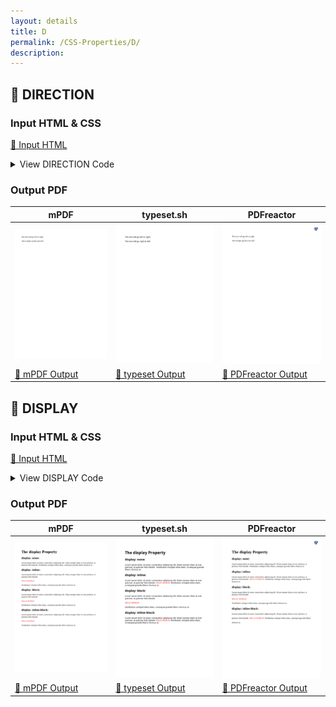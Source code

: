 ```yaml
---
layout: details
title: D
permalink: /CSS-Properties/D/
description: 
---
```




## 🔬 DIRECTION

### Input HTML & CSS

[📄 Input HTML](https://raw.githubusercontent.com/azettl/compare.html2pdf.tools/master//html/CSS%20Properties/D/direction.html)

<details>
    <summary>
        View DIRECTION Code
    </summary>
    <pre><code class="hljs xml"><span class="hljs-meta">&lt;!DOCTYPE <span class="hljs-meta-keyword">html</span>&gt;</span>
<span class="hljs-comment">&lt;!-- Sample from https://css-tricks.com/almanac/properties/d/direction/ --&gt;</span>
<span class="hljs-tag">&lt;<span class="hljs-name">html</span> <span class="hljs-attr">lang</span>=<span class="hljs-string">"en"</span>&gt;</span>
    <span class="hljs-tag">&lt;<span class="hljs-name">head</span>&gt;</span>
        <span class="hljs-tag">&lt;<span class="hljs-name">style</span>&gt;</span><span class="css">
        *<span class="hljs-selector-attr">[dir=<span class="hljs-string">"ltr"</span>]</span> { <span class="hljs-attribute">direction</span>: ltr; <span class="hljs-attribute">unicode-bidi</span>: embed; }

*<span class="hljs-selector-attr">[dir=<span class="hljs-string">"rtl"</span>]</span> { <span class="hljs-attribute">direction</span>: rtl; <span class="hljs-attribute">unicode-bidi</span>: embed; }

<span class="hljs-selector-tag">bdo</span><span class="hljs-selector-attr">[dir=<span class="hljs-string">"ltr"</span>]</span> { <span class="hljs-attribute">direction</span>: ltr; <span class="hljs-attribute">unicode-bidi</span>: bidi-override; }

<span class="hljs-selector-tag">bdo</span><span class="hljs-selector-attr">[dir=<span class="hljs-string">"rtl"</span>]</span> { <span class="hljs-attribute">direction</span>: rtl; <span class="hljs-attribute">unicode-bidi</span>: bidi-override; }
        </span><span class="hljs-tag">&lt;/<span class="hljs-name">style</span>&gt;</span>
    <span class="hljs-tag">&lt;/<span class="hljs-name">head</span>&gt;</span>
    <span class="hljs-tag">&lt;<span class="hljs-name">body</span>&gt;</span>
        <span class="hljs-tag">&lt;<span class="hljs-name">p</span>&gt;</span>This text will go left to right.<span class="hljs-tag">&lt;/<span class="hljs-name">p</span>&gt;</span>
        <span class="hljs-tag">&lt;<span class="hljs-name">p</span>&gt;</span><span class="hljs-tag">&lt;<span class="hljs-name">bdo</span> <span class="hljs-attr">dir</span>=<span class="hljs-string">"rtl"</span>&gt;</span>This text will go right to left.<span class="hljs-tag">&lt;/<span class="hljs-name">bdo</span>&gt;</span><span class="hljs-tag">&lt;/<span class="hljs-name">p</span>&gt;</span>
    <span class="hljs-tag">&lt;/<span class="hljs-name">body</span>&gt;</span>
<span class="hljs-tag">&lt;/<span class="hljs-name">html</span>&gt;</span></code><button class='button-code-copy'>📋 Copy Code</button></pre>
</details>

### Output PDF

| mPDF | typeset.sh | PDFreactor |
|---------|---------|---------|
| ![mPDF Preview](mpdf__html_CSS_Properties_D_direction.html.png) | ![typeset Preview](typeset__html_CSS_Properties_D_direction.html.png) | ![PDFreactor Preview](pdfreactor__html_CSS_Properties_D_direction.html.png) |
| [📕 mPDF Output](mpdf__html_CSS_Properties_D_direction.html.pdf) | [📕 typeset Output](typeset__html_CSS_Properties_D_direction.html.pdf) | [📕 PDFreactor Output](pdfreactor__html_CSS_Properties_D_direction.html.pdf) |

## 🔬 DISPLAY

### Input HTML & CSS

[📄 Input HTML](https://raw.githubusercontent.com/azettl/compare.html2pdf.tools/master//html/CSS%20Properties/D/display.html)

<details>
    <summary>
        View DISPLAY Code
    </summary>
    <pre><code class="hljs xml"><span class="hljs-meta">&lt;!DOCTYPE <span class="hljs-meta-keyword">html</span>&gt;</span>
<span class="hljs-comment">&lt;!-- Sample from https://www.w3schools.com/cssref/tryit.asp?filename=trycss_display --&gt;</span>
<span class="hljs-tag">&lt;<span class="hljs-name">html</span> <span class="hljs-attr">lang</span>=<span class="hljs-string">"en"</span>&gt;</span>
    <span class="hljs-tag">&lt;<span class="hljs-name">head</span>&gt;</span>
        <span class="hljs-tag">&lt;<span class="hljs-name">style</span>&gt;</span><span class="css">
        <span class="hljs-selector-tag">p</span> {<span class="hljs-attribute">color</span>: red;}

<span class="hljs-selector-tag">p</span><span class="hljs-selector-class">.ex1</span> {<span class="hljs-attribute">display</span>: none;}
<span class="hljs-selector-tag">p</span><span class="hljs-selector-class">.ex2</span> {<span class="hljs-attribute">display</span>: inline;}
<span class="hljs-selector-tag">p</span><span class="hljs-selector-class">.ex3</span> {<span class="hljs-attribute">display</span>: block;}
<span class="hljs-selector-tag">p</span><span class="hljs-selector-class">.ex4</span> {<span class="hljs-attribute">display</span>: inline-block;}
        </span><span class="hljs-tag">&lt;/<span class="hljs-name">style</span>&gt;</span>
    <span class="hljs-tag">&lt;/<span class="hljs-name">head</span>&gt;</span>
    <span class="hljs-tag">&lt;<span class="hljs-name">body</span>&gt;</span>
        <span class="hljs-tag">&lt;<span class="hljs-name">h1</span>&gt;</span>The display Property<span class="hljs-tag">&lt;/<span class="hljs-name">h1</span>&gt;</span>
        
        <span class="hljs-tag">&lt;<span class="hljs-name">h2</span>&gt;</span>display: none:<span class="hljs-tag">&lt;/<span class="hljs-name">h2</span>&gt;</span>
        <span class="hljs-tag">&lt;<span class="hljs-name">div</span>&gt;</span>
        Lorem ipsum dolor sit amet, consectetur adipiscing elit. Etiam semper diam at erat pulvinar, at pulvinar felis blandit. <span class="hljs-tag">&lt;<span class="hljs-name">p</span> <span class="hljs-attr">class</span>=<span class="hljs-string">"ex1"</span>&gt;</span>HELLO WORLD!<span class="hljs-tag">&lt;/<span class="hljs-name">p</span>&gt;</span> Vestibulum volutpat tellus diam, consequat gravida libero rhoncus ut.
        <span class="hljs-tag">&lt;/<span class="hljs-name">div</span>&gt;</span>
        
        <span class="hljs-tag">&lt;<span class="hljs-name">h2</span>&gt;</span>display: inline:<span class="hljs-tag">&lt;/<span class="hljs-name">h2</span>&gt;</span>
        <span class="hljs-tag">&lt;<span class="hljs-name">div</span>&gt;</span>
        Lorem ipsum dolor sit amet, consectetur adipiscing elit. Etiam semper diam at erat pulvinar, at pulvinar felis blandit. <span class="hljs-tag">&lt;<span class="hljs-name">p</span> <span class="hljs-attr">class</span>=<span class="hljs-string">"ex2"</span>&gt;</span>HELLO WORLD!<span class="hljs-tag">&lt;/<span class="hljs-name">p</span>&gt;</span> Vestibulum volutpat tellus diam, consequat gravida libero rhoncus ut.
        <span class="hljs-tag">&lt;/<span class="hljs-name">div</span>&gt;</span>
        
        <span class="hljs-tag">&lt;<span class="hljs-name">h2</span>&gt;</span>display: block:<span class="hljs-tag">&lt;/<span class="hljs-name">h2</span>&gt;</span>
        <span class="hljs-tag">&lt;<span class="hljs-name">div</span>&gt;</span>
        Lorem ipsum dolor sit amet, consectetur adipiscing elit. Etiam semper diam at erat pulvinar, at pulvinar felis blandit. <span class="hljs-tag">&lt;<span class="hljs-name">p</span> <span class="hljs-attr">class</span>=<span class="hljs-string">"ex3"</span>&gt;</span>HELLO WORLD!<span class="hljs-tag">&lt;/<span class="hljs-name">p</span>&gt;</span> Vestibulum volutpat tellus diam, consequat gravida libero rhoncus ut.
        <span class="hljs-tag">&lt;/<span class="hljs-name">div</span>&gt;</span>
        
        <span class="hljs-tag">&lt;<span class="hljs-name">h2</span>&gt;</span>display: inline-block:<span class="hljs-tag">&lt;/<span class="hljs-name">h2</span>&gt;</span>
        <span class="hljs-tag">&lt;<span class="hljs-name">div</span>&gt;</span>
        Lorem ipsum dolor sit amet, consectetur adipiscing elit. Etiam semper diam at erat pulvinar, at pulvinar felis blandit. <span class="hljs-tag">&lt;<span class="hljs-name">p</span> <span class="hljs-attr">class</span>=<span class="hljs-string">"ex4"</span>&gt;</span>HELLO WORLD!<span class="hljs-tag">&lt;/<span class="hljs-name">p</span>&gt;</span> Vestibulum volutpat tellus diam, consequat gravida libero rhoncus ut.
        <span class="hljs-tag">&lt;/<span class="hljs-name">div</span>&gt;</span>
    <span class="hljs-tag">&lt;/<span class="hljs-name">body</span>&gt;</span>
<span class="hljs-tag">&lt;/<span class="hljs-name">html</span>&gt;</span></code><button class='button-code-copy'>📋 Copy Code</button></pre>
</details>

### Output PDF

| mPDF | typeset.sh | PDFreactor |
|---------|---------|---------|
| ![mPDF Preview](mpdf__html_CSS_Properties_D_display.html.png) | ![typeset Preview](typeset__html_CSS_Properties_D_display.html.png) | ![PDFreactor Preview](pdfreactor__html_CSS_Properties_D_display.html.png) |
| [📕 mPDF Output](mpdf__html_CSS_Properties_D_display.html.pdf) | [📕 typeset Output](typeset__html_CSS_Properties_D_display.html.pdf) | [📕 PDFreactor Output](pdfreactor__html_CSS_Properties_D_display.html.pdf) |


